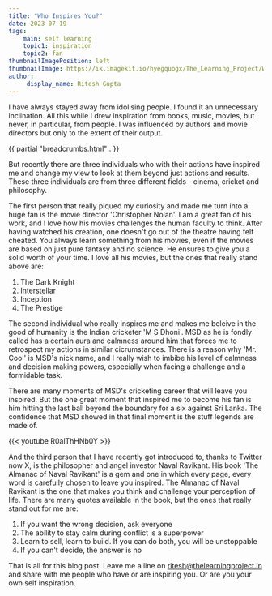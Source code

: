 ```yaml
---
title: "Who Inspires You?"
date: 2023-07-19
tags:
    main: self learning
    topic1: inspiration
    topic2: fan
thumbnailImagePosition: left
thumbnailImage: https://ik.imagekit.io/hyegquogx/The_Learning_Project/Who%20Inspires%20You.png
author:
     display_name: Ritesh Gupta
---
```


I have always stayed away from idolising people. I found it an unnecessary inclination. All this while I drew inspiration from books, music, movies, but never, in particular, from people. I was influenced by authors and movie directors but only to the extent of their output. 

<!--more-->

{{ partial "breadcrumbs.html" .  }}

But recently there are three individuals who with their actions have inspired me and change my view to look at them beyond just  actions and results. These three individuals are from three different fields - cinema, cricket and philosophy.

The first person that really piqued my curiosity and made me turn into a huge fan is the movie director 'Christopher Nolan'. I am a great fan of his work, and I love how his movies challenges the human faculty to think. After having watched his creation, one doesn't go out of the theatre having felt cheated. You always learn something from his movies, even if the movies are based on just pure fantasy and no science. He ensures to give you a solid worth of your time. I love all his movies, but the ones that really stand above are:

1. The Dark Knight 
2. Interstellar
3. Inception
4. The Prestige

The second individual who really inspires me and makes me beleive in the good of humanity is the Indian cricketer 'M S Dhoni'. MSD as he is fondly called has a certain aura and calmness around him that forces me to retrospect my actions in similar cicrumstances. There is a reason why 'Mr. Cool' is MSD's nick name, and I really wish to imbibe his level of calmness and decision making powers, especially when facing a challenge and a formidable task. 

There are many moments of MSD's cricketing career that will leave you inspired. But the one great moment that inspired me to become his fan is him hitting the last ball beyond the boundary for a six against Sri Lanka. The confidence that MSD showed in that final moment is the stuff legends are made of. 

{{< youtube R0alThHNb0Y >}}

And the third person that I have recently got introduced to, thanks to Twitter now X, is the philosopher and angel investor Naval Ravikant. His book 'The Almanac of Naval Ravikant' is a gem and one in which every page, every word is carefully chosen to leave you inspired. The Almanac of Naval Ravikant is the one that makes you think and challenge your perception of life. There are many quotes available in the book, but the ones that really stand out for me are:

1. If you want the wrong decision, ask everyone
2. The ability to stay calm during conflict is a superpower
3. Learn to sell, learn to build. If you can do both, you will be unstoppable
4. If you can't decide, the answer is no

That is all for this blog post. Leave me a line on ritesh@thelearningproject.in and share with me people who have or are inspiring you. Or are you your own self inspiration.
